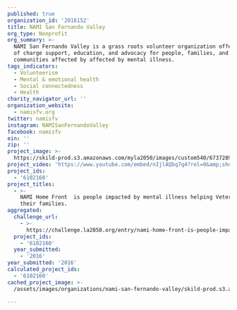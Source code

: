 ```yaml
---
published: true
organization_id: '2016152'
title: NAMI San Fernando Valley
org_type: Nonprofit
org_summary: >-
  NAMI San Fernando Valley is a grass roots volunteer organization offering free
  of charge support, education, and advocacy for people, families, and
  communities affected by affected by mental illness.
tags_indicators:
  - Volunteerism
  - Mental & emotional health
  - Social connectedness
  - Health
charity_navigator_url: ''
organization_website:
  - namisfv.org
twitter: namisfv
instagram: NAMISanFernandoValley
facebook: namisfv
ein: ''
zip: ''
project_image: >-
  https://skild-prod.s3.amazonaws.com/myla2050/images/custom540/6737289065741-team89.jpeg
project_video: 'https://www.youtube.com/embed/nIjlAQbq7q4?rel=0&amp;showinfo=0'
project_ids:
  - '6102160'
project_titles:
  - >-
    NAMI Home Front  is people impacted by mental illness helping Veterans and
    their families.
aggregated:
  challenge_url:
    - >-
      https://challenge.la2050.org/entry/nami-home-front-is-people-impacted-by-mental-illness-helping-veterans-and-their-families
  project_ids:
    - '6102160'
  year_submitted:
    - '2016'
year_submitted: '2016'
calculated_project_ids:
  - '6102160'
cached_project_image: >-
  /assets/images/organizations/nami-san-fernando-valley/skild-prod.s3.amazonaws.com/myla2050/images/custom540/6737289065741-team89.jpeg

---
```

